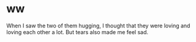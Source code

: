 # ww
When I saw the two of them hugging, I thought that they were loving and loving each other a lot.  But tears also made me feel sad.
